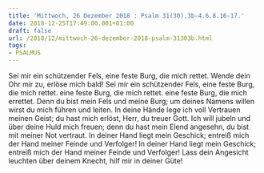 ```yaml
---
title: 'Mittwoch, 26 Dezember 2018 : Psalm 31(30),3b-4.6.8.16-17.'
date: 2018-12-25T17:49:00.001+01:00
draft: false
url: /2018/12/mittwoch-26-dezember-2018-psalm-31303b.html
tags: 
- PSALMUS
---
```


Sei mir ein schützender Fels, eine feste Burg, die mich rettet. Wende dein Ohr mir zu, erlöse mich bald! Sei mir ein schützender Fels, eine feste Burg, die mich rettet. eine feste Burg, die mich rettet. eine feste Burg, die mich errettet. Denn du bist mein Fels und meine Burg; um deines Namens willen wirst du mich führen und leiten. In deine Hände lege ich voll Vertrauen meinen Geist; du hast mich erlöst, Herr, du treuer Gott. Ich will jubeln und über deine Huld mich freuen; denn du hast mein Elend angesehn, du bist mit meiner Not vertraut. In deiner Hand liegt mein Geschick; entreiß mich der Hand meiner Feinde und Verfolger! In deiner Hand liegt mein Geschick; entreiß mich der Hand meiner Feinde und Verfolger! Lass dein Angesicht leuchten über deinem Knecht, hilf mir in deiner Güte!